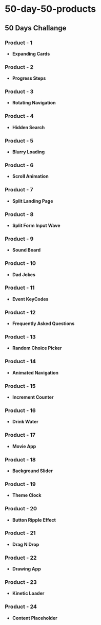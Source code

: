 # 50-day-50-products #
## 50 Days Challange ##

### Product - 1 ###  
  * __Expanding Cards__  
### Product - 2 ###  
 * __Progress Steps__  
### Product - 3 ###  
 * __Rotating Navigation__  
### Product - 4 ###  
 * __Hidden Search__  
### Product - 5 ###  
 * __Blurry Loading__  
### Product - 6 ###  
 * __Scroll Animation__  
### Product - 7 ###  
 * __Split Landing Page__  
### Product - 8 ###  
 * __Split Form Input Wave__  
### Product - 9 ###  
 * __Sound Board__  
### Product - 10 ###  
 * __Dad Jokes__  
### Product - 11 ###  
 * __Event KeyCodes__  
### Product - 12 ###  
 * __Frequently Asked Questions__  
### Product - 13 ###  
 * __Random Choice Picker__  
### Product - 14 ###  
 * __Animated Navigation__  
### Product - 15 ###  
 * __Increment Counter__  
### Product - 16 ###  
 * __Drink Water__
### Product - 17 ###  
 * __Movie App__
### Product - 18 ###  
 * __Background Slider__
### Product - 19 ###  
 * __Theme Clock__
### Product - 20 ###  
 * __Button Ripple Effect__
### Product - 21 ###  
 * __Drag N Drop__
### Product - 22 ###  
 * __Drawing App__
### Product - 23 ###  
 * __Kinetic Loader__
### Product - 24 ###  
 * __Content Placeholder__ 


